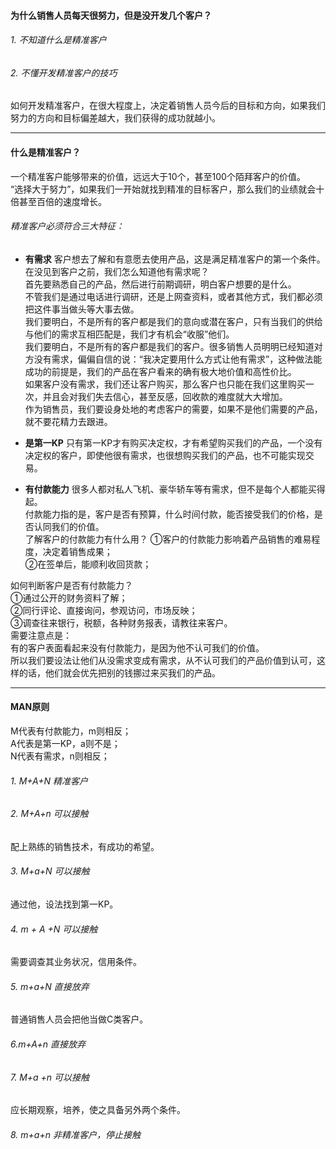 #### 为什么销售人员每天很努力，但是没开发几个客户？
###### 1. 不知道什么是精准客户
###### 2. 不懂开发精准客户的技巧       
    
如何开发精准客户，在很大程度上，决定着销售人员今后的目标和方向，如果我们努力的方向和目标偏差越大，我们获得的成功就越小。
    
****
#### 什么是精准客户？
一个精准客户能够带来的价值，远远大于10个，甚至100个陌拜客户的价值。       
“选择大于努力”，如果我们一开始就找到精准的目标客户，那么我们的业绩就会十倍甚至百倍的速度增长。        
###### 精准客户必须符合三大特征：
- **有需求**
客户想去了解和有意愿去使用产品，这是满足精准客户的第一个条件。     
在没见到客户之前，我们怎么知道他有需求呢？    
首先要熟悉自己的产品，然后进行前期调研，明白客户想要的是什么。       
不管我们是通过电话进行调研，还是上网查资料，或者其他方式，我们都必须把这件事当做头等大事去做。         
我们要明白，不是所有的客户都是我们的意向或潜在客户，只有当我们的供给与他们的需求互相匹配是，我们才有机会“收服”他们。      
我们要明白，不是所有的客户都是我们的客户。很多销售人员明明已经知道对方没有需求，偏偏自信的说：“我决定要用什么方式让他有需求”，这种做法能成功的前提是，我们的产品在客户看来的确有极大地价值和高性价比。     
如果客户没有需求，我们还让客户购买，那么客户也只能在我们这里购买一次，并且会对我们失去信心，甚至反感，回收款的难度就大大增加。    
作为销售员，我们要设身处地的考虑客户的需要，如果不是他们需要的产品，就不要花精力去跟进。
       
- **是第一KP**
只有第一KP才有购买决定权，才有希望购买我们的产品，一个没有决定权的客户，即使他很有需求，也很想购买我们的产品，也不可能实现交易。      

 - **有付款能力**
 很多人都对私人飞机、豪华轿车等有需求，但不是每个人都能买得起。      
 付款能力指的是，客户是否有预算，什么时间付款，能否接受我们的价格，是否认同我们的价值。       
 了解客户的付款能力有什么用？
 ①客户的付款能力影响着产品销售的难易程度，决定着销售成果；     
 ②在签单后，能顺利收回货款；       
     
如何判断客户是否有付款能力？     
①通过公开的财务资料了解；      
②同行评论、直接询问，参观访问，市场反映；     
③调查往来银行，税额，各种财务报表，请教往来客户。      
需要注意点是：    
有的客户表面看起来没有付款能力，是因为他不认可我们的价值。      
所以我们要设法让他们从没需求变成有需求，从不认可我们的产品价值到认可，这样的话，他们就会优先把别的钱挪过来买我们的产品。       
    
****
#### MAN原则
M代表有付款能力，m则相反；    
A代表是第一KP，a则不是；     
N代表有需求，n则相反；      
      
###### 1. M+A+N 精准客户
###### 2. M+A+n 可以接触
配上熟练的销售技术，有成功的希望。     
###### 3. M+a+N 可以接触
通过他，设法找到第一KP。    
###### 4. m + A +N 可以接触
需要调查其业务状况，信用条件。     
###### 5. m+a+N 直接放弃
普通销售人员会把他当做C类客户。    
###### 6.m+A+n 直接放弃
###### 7. M+a +n 可以接触
应长期观察，培养，使之具备另外两个条件。     
###### 8. m+a+n 非精准客户，停止接触
